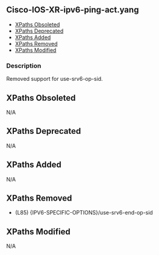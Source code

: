 ## Cisco-IOS-XR-ipv6-ping-act.yang

- [XPaths Obsoleted](#xpaths-obsoleted)
- [XPaths Deprecated](#xpaths-deprecated)
- [XPaths Added](#xpaths-added)
- [XPaths Removed](#xpaths-removed)
- [XPaths Modified](#xpaths-modified)

### Description

Removed support for use-srv6-op-sid.

## XPaths Obsoleted

N/A

## XPaths Deprecated

N/A

## XPaths Added

N/A

## XPaths Removed

- (L85)	{IPV6-SPECIFIC-OPTIONS}/use-srv6-end-op-sid

## XPaths Modified

N/A

